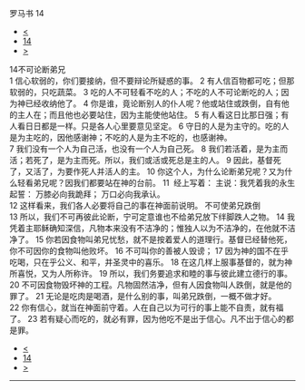 ﻿





 罗马书 14




* [<](bible/ROM13.md)
* [14](bible/ROM.md)
* [>](bible/ROM15.md)



 
14不可论断弟兄  
1 信心软弱的，你们要接纳，但不要辩论所疑惑的事。 
2 有人信百物都可吃；但那软弱的，只吃蔬菜。 
3 吃的人不可轻看不吃的人；不吃的人不可论断吃的人；因为神已经收纳他了。 
4 你是谁，竟论断别人的仆人呢？他或站住或跌倒，自有他的主人在；而且他也必要站住，因为主能使他站住。 
5 有人看这日比那日强；有人看日日都是一样。只是各人心里要意见坚定。 
6 守日的人是为主守的。吃的人是为主吃的，因他感谢神；不吃的人是为主不吃的，也感谢神。  
7 我们没有一个人为自己活，也没有一个人为自己死。 
8 我们若活着，是为主而活；若死了，是为主而死。所以，我们或活或死总是主的人。 
9 因此，基督死了，又活了，为要作死人并活人的主。 
10 你这个人，为什么论断弟兄呢？又为什么轻看弟兄呢？因我们都要站在神的台前。 
11  经上写着： 主说：我凭着我的永生起誓： 万膝必向我跪拜； 万口必向我承认。  
12 这样看来，我们各人必要将自己的事在神面前说明。 不可使弟兄跌倒  
13 所以，我们不可再彼此论断，宁可定意谁也不给弟兄放下绊脚跌人之物。 
14 我凭着主耶稣确知深信，凡物本来没有不洁净的；惟独人以为不洁净的，在他就不洁净了。 
15 你若因食物叫弟兄忧愁，就不是按着爱人的道理行。基督已经替他死，你不可因你的食物叫他败坏。 
16 不可叫你的善被人毁谤； 
17 因为神的国不在乎吃喝，只在乎公义、和平，并圣灵中的喜乐。 
18 在这几样上服事基督的，就为神所喜悦，又为人所称许。 
19 所以，我们务要追求和睦的事与彼此建立德行的事。 
20 不可因食物毁坏神的工程。凡物固然洁净，但有人因食物叫人跌倒，就是他的罪了。 
21 无论是吃肉是喝酒，是什么别的事，叫弟兄跌倒，一概不做才好。 
22 你有信心，就当在神面前守着。人在自己以为可行的事上能不自责，就有福了。 
23 若有疑心而吃的，就必有罪，因为他吃不是出于信心。凡不出于信心的都是罪。 
* [<](bible/ROM13.md)
* [14](bible/ROM.md)
* [>](bible/ROM15.md)





---









